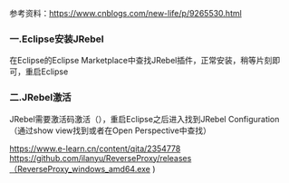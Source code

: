 参考资料：https://www.cnblogs.com/new-life/p/9265530.html

### 一.Eclipse安装JRebel
在Eclipse的Eclipse Marketplace中查找JRebel插件，正常安装，稍等片刻即可，重启Eclipse

### 二.JRebel激活
JRebel需要激活码激活（），重启Eclipse之后进入找到JRebel Configuration （通过show view找到或者在Open Perspective中查找）

https://www.e-learn.cn/content/qita/2354778
https://github.com/ilanyu/ReverseProxy/releases（ReverseProxy_windows_amd64.exe
)

